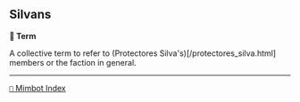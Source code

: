 ## Silvans

**📑 Term**

A collective term to refer to (Protectores Silva's)[/protectores_silva.html] members or the faction in general.


-----
[`📑` Mimbot Index](<https://zeithalt.github.io/r/#3480>)
<!---
keywords: ps
aliases:
-->